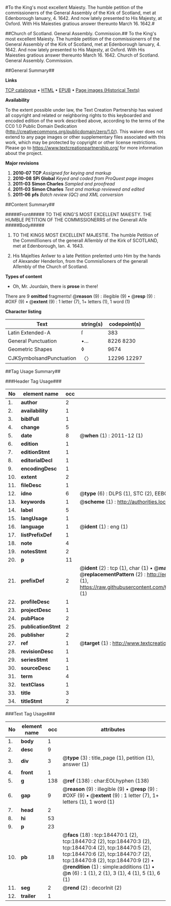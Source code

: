 #To the King's most excellent  Maiesty. The humble petition of the commissionerrs of the General Assembly of the Kirk of Scotland, met at Edenborough Ianuary, 4. 1642.  And now lately presented to His Majesty, at Oxford.  With His Maiesties gratious answer thereunto March 16. 1642.#

##Church of Scotland. General Assembly. Commission.##
To the King's most excellent  Maiesty. The humble petition of the commissionerrs of the General Assembly of the Kirk of Scotland, met at Edenborough Ianuary, 4. 1642.  And now lately presented to His Majesty, at Oxford.  With His Maiesties gratious answer thereunto March 16. 1642.
Church of Scotland. General Assembly. Commission.

##General Summary##

**Links**

[TCP catalogue](http://www.ota.ox.ac.uk/tcp/)  • 
[HTML](http://tei.it.ox.ac.uk/tcp/Texts-HTML/free/B08/B08770.html)  • 
[EPUB](http://tei.it.ox.ac.uk/tcp/Texts-EPUB/free/B08/B08770.epub) • 
[Page images (Historical Texts)](https://historicaltexts.jisc.ac.uk/eebo-64551097e)

**Availability**

To the extent possible under law, the Text Creation Partnership has waived all copyright and related or neighboring rights to this keyboarded and encoded edition of the work described above, according to the terms of the CC0 1.0 Public Domain Dedication (http://creativecommons.org/publicdomain/zero/1.0/). This waiver does not extend to any page images or other supplementary files associated with this work, which may be protected by copyright or other license restrictions. Please go to https://www.textcreationpartnership.org/ for more information about the project.

**Major revisions**

1. __2010-07__ __TCP__ *Assigned for keying and markup*
1. __2010-08__ __SPi Global__ *Keyed and coded from ProQuest page images*
1. __2011-03__ __Simon Charles__ *Sampled and proofread*
1. __2011-03__ __Simon Charles__ *Text and markup reviewed and edited*
1. __2011-06__ __pfs__ *Batch review (QC) and XML conversion*

##Content Summary##

#####Front#####
TO THE KING'S MOST EXCELLENT MAIESTY. THE HUMBLE PETITION OF THE COMMISSIONERRS of the Generall Aſſe
#####Body#####

1. TO THE KINGS MOST EXCELLENT MAJESTIE. The humble Petition of the Commiſſioners of the generall Aſſembly of the Kirk of SCOTLAND, met at Edenborough, Ian. 4. 1643.

1. His Majeſties Anſwer to a late Petition preſented unto Him by the hands of Alexander Henderſon, from the Commisſioners of the generall Aſſembly of the Church of Scotland.

**Types of content**

  * Oh, Mr. Jourdain, there is **prose** in there!

There are 9 **omitted** fragments! 
 @__reason__ (9) : illegible (9)  •  @__resp__ (9) : #OXF (9)  •  @__extent__ (9) : 1 letter (7), 1+ letters (1), 1 word (1)

**Character listing**


|Text|string(s)|codepoint(s)|
|---|---|---|
|Latin Extended-A|ſ|383|
|General Punctuation|•…|8226 8230|
|Geometric Shapes|◊|9674|
|CJKSymbolsandPunctuation|〈〉|12296 12297|

##Tag Usage Summary##

###Header Tag Usage###

|No|element name|occ|attributes|
|---|---|---|---|
|1.|__author__|2||
|2.|__availability__|1||
|3.|__biblFull__|1||
|4.|__change__|5||
|5.|__date__|8| @__when__ (1) : 2011-12 (1)|
|6.|__edition__|1||
|7.|__editionStmt__|1||
|8.|__editorialDecl__|1||
|9.|__encodingDesc__|1||
|10.|__extent__|2||
|11.|__fileDesc__|1||
|12.|__idno__|6| @__type__ (6) : DLPS (1), STC (2), EEBO-CITATION (1), OCLC (1), VID (1)|
|13.|__keywords__|1| @__scheme__ (1) : http://authorities.loc.gov/ (1)|
|14.|__label__|5||
|15.|__langUsage__|1||
|16.|__language__|1| @__ident__ (1) : eng (1)|
|17.|__listPrefixDef__|1||
|18.|__note__|4||
|19.|__notesStmt__|2||
|20.|__p__|11||
|21.|__prefixDef__|2| @__ident__ (2) : tcp (1), char (1)  •  @__matchPattern__ (2) : ([0-9\-]+):([0-9IVX]+) (1), (.+) (1)  •  @__replacementPattern__ (2) : http://eebo.chadwyck.com/downloadtiff?vid=$1&page=$2 (1), https://raw.githubusercontent.com/textcreationpartnership/Texts/master/tcpchars.xml#$1 (1)|
|22.|__profileDesc__|1||
|23.|__projectDesc__|1||
|24.|__pubPlace__|2||
|25.|__publicationStmt__|2||
|26.|__publisher__|2||
|27.|__ref__|1| @__target__ (1) : http://www.textcreationpartnership.org/docs/. (1)|
|28.|__revisionDesc__|1||
|29.|__seriesStmt__|1||
|30.|__sourceDesc__|1||
|31.|__term__|4||
|32.|__textClass__|1||
|33.|__title__|3||
|34.|__titleStmt__|2||


###Text Tag Usage###

|No|element name|occ|attributes|
|---|---|---|---|
|1.|__body__|1||
|2.|__desc__|9||
|3.|__div__|3| @__type__ (3) : title_page (1), petition (1), answer (1)|
|4.|__front__|1||
|5.|__g__|138| @__ref__ (138) : char:EOLhyphen (138)|
|6.|__gap__|9| @__reason__ (9) : illegible (9)  •  @__resp__ (9) : #OXF (9)  •  @__extent__ (9) : 1 letter (7), 1+ letters (1), 1 word (1)|
|7.|__head__|2||
|8.|__hi__|53||
|9.|__p__|23||
|10.|__pb__|18| @__facs__ (18) : tcp:184470:1 (2), tcp:184470:2 (2), tcp:184470:3 (2), tcp:184470:4 (2), tcp:184470:5 (2), tcp:184470:6 (2), tcp:184470:7 (2), tcp:184470:8 (2), tcp:184470:9 (2)  •  @__rendition__ (1) : simple:additions (1)  •  @__n__ (6) : 1 (1), 2 (1), 3 (1), 4 (1), 5 (1), 6 (1)|
|11.|__seg__|2| @__rend__ (2) : decorInit (2)|
|12.|__trailer__|1||
